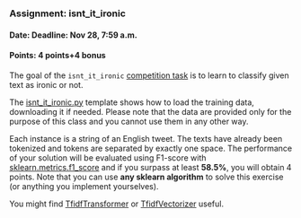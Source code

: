 ### Assignment: isnt_it_ironic
#### Date: Deadline: Nov 28, 7:59 a.m.
#### Points: 4 points+4 bonus

The goal of the `isnt_it_ironic` [competition task](https://ufal.mff.cuni.cz/courses/npfl129/2324-winter#competitions) is to learn to
classify given text as ironic or not.

The [isnt_it_ironic.py](https://github.com/ufal/npfl129/tree/master/labs/07/isnt_it_ironic.py)
template shows how to load the training data, downloading it if needed.
Please note that the data are provided only for the purpose of this class
and you cannot use them in any other way.

Each instance is a string of an English tweet. The texts have
already been tokenized and tokens are separated by exactly one space.
The performance of your solution will be evaluated using
F1-score with [sklearn.metrics.f1_score](https://scikit-learn.org/stable/modules/generated/sklearn.metrics.f1_score.html)
and if you surpass at least **58.5%**, you will obtain 4 points.
Note that you can use **any sklearn algorithm** to solve this exercise
(or anything you implement yourselves).

You might find
[TfidfTransformer](https://scikit-learn.org/stable/modules/generated/sklearn.feature_extraction.text.TfidfTransformer.html)
or
[TfidfVectorizer](https://scikit-learn.org/stable/modules/generated/sklearn.feature_extraction.text.TfidfVectorizer.html)
useful.
